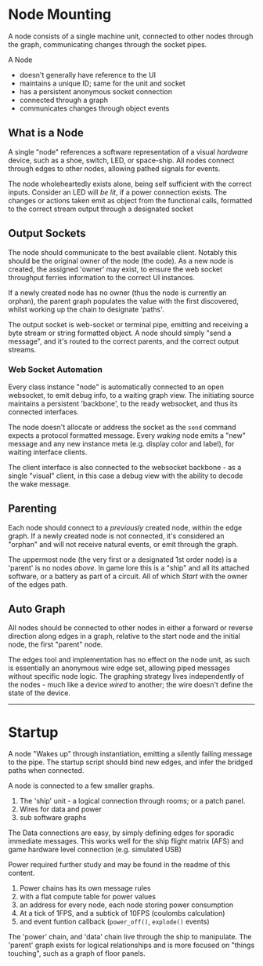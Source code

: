 # Node Mounting

A node consists of a single machine unit, connected to other nodes through the graph, communicating changes through the socket pipes.

A Node

+ doesn't generally have reference to the UI
+ maintains a unique ID; same for the unit and socket
+ has a persistent anonymous socket connection
+ connected through a graph
+ communicates changes through object events


## What is a Node

A single "node" references a software representation of a visual _hardware_ device, such as a shoe, switch, LED, or space-ship. All nodes connect through edges to other nodes, allowing pathed signals for events.

The node wholeheartedly exists alone, being self sufficient with the correct inputs. Consider an LED will _be lit_, if a power connection exists. The changes or actions taken emit as object from the functional calls, formatted to the correct stream output through a designated socket


## Output Sockets

The node should communicate to the best available client. Notably this should be the original owner of the node (the code). As a new node is created, the assigned 'owner' may exist, to ensure the web socket throughput ferries information to the correct UI instances.

If a newly created node has no owner (thus the node is currently an orphan), the parent graph populates the value with the first discovered, whilst working up the chain to designate 'paths'.

The output socket is web-socket or terminal pipe, emitting and receiving a byte stream or string formatted object. A node should simply "send a message", and it's routed to the correct parents, and the correct output streams.


### Web Socket Automation


Every class instance "node" is automatically connected to an open websocket, to emit debug info, to a waiting graph view. The initiating source maintains a persistent 'backbone', to the ready websocket, and thus its connected interfaces.

The node doesn't allocate or address the socket as the `send` command expects a protocol formatted message. Every _waking_ node emits a "new" message and any new instance meta (e.g. display color and label), for waiting interface clients.

The client interface is also connected to the websocket backbone - as a single "visual" client, in this case a debug view with the ability to decode the wake message.


## Parenting

Each node should connect to a _previously_ created node, within the edge graph. If a newly created node is not connected, it's considered an "orphan" and will not receive natural events, or emit through the graph.

The uppermost node (the very first or a designated 1st order node) is a 'parent' is no nodes _above_. In game lore this is a "ship" and all its attached software, or a battery as part of a circuit. All of which _Start_ with the owner of the edges path.


## Auto Graph

All nodes should be connected to other nodes in either a forward or reverse direction along edges in a graph, relative to the start node and the initial node, the first "parent" node.

The edges tool and implementation has no effect on the node unit, as such is essentially an anonymous wire edge set, allowing piped messages without specific node logic. The graphing strategy lives independently of the nodes - much like a device _wired_ to another; the wire doesn't define the state of the device.


---

# Startup

A node "Wakes up" through instantiation, emitting a silently failing message to the pipe. The startup script should bind new edges, and infer the bridged paths when connected.

A node is connected to a few smaller graphs.

1. The 'ship' unit - a logical connection through rooms; or a patch panel.
2. Wires for data and power
3. sub software graphs

The Data connections are easy, by simply defining edges for sporadic immediate messages. This works well for the ship flight matrix (AFS) and game hardware level connection (e.g. simulated USB)

Power required further study and may be found in the readme of this content.

1. Power chains has its own message rules
2. with a flat compute table for power values
3. an address for every node, each node storing power consumption
4. At a tick of 1FPS, and a subtick of 10FPS (coulombs calculation)
5. and event funtion callback (`power_off()`, `explode()` events)

The 'power' chain, and 'data' chain live through the ship to manipulate. The 'parent' graph exists for logical relationships and is more focused on "things touching", such as a graph of floor panels.

